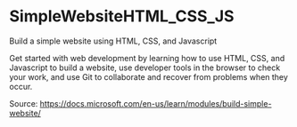 # SimpleWebsiteHTML_CSS_JS

Build a simple website using HTML, CSS, and Javascript

Get started with web development by learning how to use HTML, CSS, and Javascript to build a website, use developer tools in the browser to check your work, and use Git to collaborate and recover from problems when they occur.

Source: https://docs.microsoft.com/en-us/learn/modules/build-simple-website/
